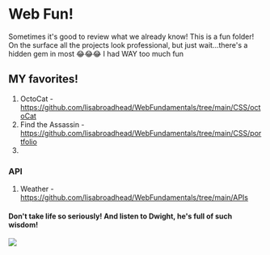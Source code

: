 # Web Fun!

Sometimes it's good to review what we already know! This is a fun folder! On the surface all the projects look professional, but just wait...there's a hidden gem in most 😂😂😂 I had WAY too much fun

## MY favorites!
1. OctoCat - https://github.com/lisabroadhead/WebFundamentals/tree/main/CSS/octoCat
2. Find the Assassin - https://github.com/lisabroadhead/WebFundamentals/tree/main/CSS/portfolio
4. 

### API
1. Weather - https://github.com/lisabroadhead/WebFundamentals/tree/main/APIs

#### Don't take life so seriously! And listen to Dwight, he's full of such wisdom!
![](https://github.com/lisabroadhead/WebFun-Coding-Dojo/blob/main/1dzh.jpeg) 
